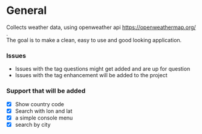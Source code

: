 # General
Collects weather data, using openweather api https://openweathermap.org/ . <br/>The goal is to make a clean, easy to use and good looking application.

### Issues
- Issues with the tag questions might get added and are up for question
- Issues with the tag enhancement will be added to the project

### Support that will be added 
- [x] Show country code
- [x] Search with lon and lat
- [x] a simple console menu
- [x] search by city

